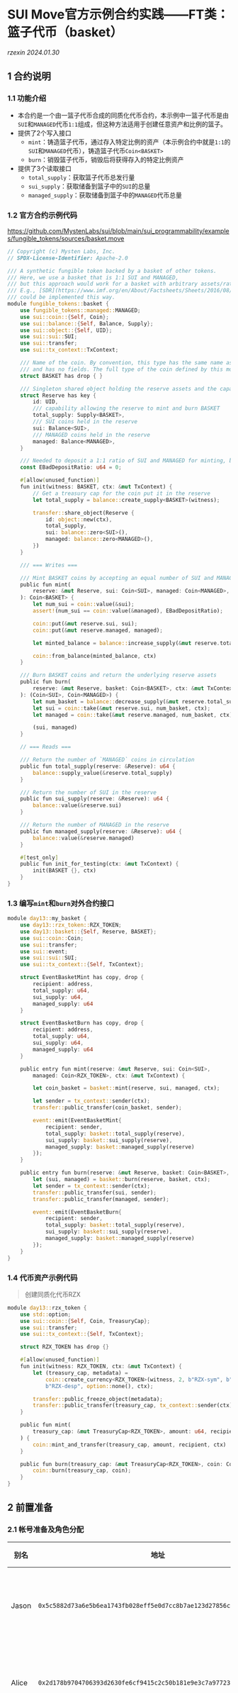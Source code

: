 # SUI Move官方示例合约实践——FT类：篮子代币（basket）

*rzexin 2024.01.30*

## 1 合约说明

### 1.1 功能介绍

- 本合约是一个由一篮子代币合成的同质化代币合约，本示例中一篮子代币是由`SUI`和`MANAGED`代币`1:1`组成，但这种方法适用于创建任意资产和比例的篮子。
- 提供了2个写入接口
    - `mint`：铸造篮子代币，通过存入特定比例的资产（本示例合约中就是`1:1`的`SUI`和`MANAGED`代币），铸造篮子代币`Coin<BASKET>`
    - `burn`：销毁篮子代币，销毁后将获得存入的特定比例资产
- 提供了3个读取接口
    - `total_supply`：获取篮子代币总发行量
    - `sui_supply`：获取储备到篮子中的`SUI`的总量
    - `managed_supply`：获取储备到篮子中的`MANAGED`代币总量

### 1.2 官方合约示例代码

https://github.com/MystenLabs/sui/blob/main/sui_programmability/examples/fungible_tokens/sources/basket.move

```rust
// Copyright (c) Mysten Labs, Inc.
// SPDX-License-Identifier: Apache-2.0

/// A synthetic fungible token backed by a basket of other tokens.
/// Here, we use a basket that is 1:1 SUI and MANAGED,
/// but this approach would work for a basket with arbitrary assets/ratios.
/// E.g., [SDR](https://www.imf.org/en/About/Factsheets/Sheets/2016/08/01/14/51/Special-Drawing-Right-SDR)
/// could be implemented this way.
module fungible_tokens::basket {
    use fungible_tokens::managed::MANAGED;
    use sui::coin::{Self, Coin};
    use sui::balance::{Self, Balance, Supply};
    use sui::object::{Self, UID};
    use sui::sui::SUI;
    use sui::transfer;
    use sui::tx_context::TxContext;

    /// Name of the coin. By convention, this type has the same name as its parent module
    /// and has no fields. The full type of the coin defined by this module will be `COIN<BASKET>`.
    struct BASKET has drop { }

    /// Singleton shared object holding the reserve assets and the capability.
    struct Reserve has key {
        id: UID,
        /// capability allowing the reserve to mint and burn BASKET
        total_supply: Supply<BASKET>,
        /// SUI coins held in the reserve
        sui: Balance<SUI>,
        /// MANAGED coins held in the reserve
        managed: Balance<MANAGED>,
    }

    /// Needed to deposit a 1:1 ratio of SUI and MANAGED for minting, but deposited a different ratio
    const EBadDepositRatio: u64 = 0;

    #[allow(unused_function)]
    fun init(witness: BASKET, ctx: &mut TxContext) {
        // Get a treasury cap for the coin put it in the reserve
        let total_supply = balance::create_supply<BASKET>(witness);

        transfer::share_object(Reserve {
            id: object::new(ctx),
            total_supply,
            sui: balance::zero<SUI>(),
            managed: balance::zero<MANAGED>(),
        })
    }

    /// === Writes ===

    /// Mint BASKET coins by accepting an equal number of SUI and MANAGED coins
    public fun mint(
        reserve: &mut Reserve, sui: Coin<SUI>, managed: Coin<MANAGED>, ctx: &mut TxContext
    ): Coin<BASKET> {
        let num_sui = coin::value(&sui);
        assert!(num_sui == coin::value(&managed), EBadDepositRatio);

        coin::put(&mut reserve.sui, sui);
        coin::put(&mut reserve.managed, managed);

        let minted_balance = balance::increase_supply(&mut reserve.total_supply, num_sui);

        coin::from_balance(minted_balance, ctx)
    }

    /// Burn BASKET coins and return the underlying reserve assets
    public fun burn(
        reserve: &mut Reserve, basket: Coin<BASKET>, ctx: &mut TxContext
    ): (Coin<SUI>, Coin<MANAGED>) {
        let num_basket = balance::decrease_supply(&mut reserve.total_supply, coin::into_balance(basket));
        let sui = coin::take(&mut reserve.sui, num_basket, ctx);
        let managed = coin::take(&mut reserve.managed, num_basket, ctx);

        (sui, managed)
    }

    // === Reads ===

    /// Return the number of `MANAGED` coins in circulation
    public fun total_supply(reserve: &Reserve): u64 {
        balance::supply_value(&reserve.total_supply)
    }

    /// Return the number of SUI in the reserve
    public fun sui_supply(reserve: &Reserve): u64 {
        balance::value(&reserve.sui)
    }

    /// Return the number of MANAGED in the reserve
    public fun managed_supply(reserve: &Reserve): u64 {
        balance::value(&reserve.managed)
    }

    #[test_only]
    public fun init_for_testing(ctx: &mut TxContext) {
        init(BASKET {}, ctx)
    }
}
```

### 1.3 编写`mint`和`burn`对外合约接口

```rust
module day13::my_basket {
    use day13::rzx_token::RZX_TOKEN;
    use day13::basket::{Self, Reserve, BASKET};
    use sui::coin::Coin;
    use sui::transfer;
    use sui::event;
    use sui::sui::SUI;
    use sui::tx_context::{Self, TxContext};

    struct EventBasketMint has copy, drop {
        recipient: address,
        total_supply: u64,
        sui_supply: u64,
        managed_supply: u64
    }

    struct EventBasketBurn has copy, drop {
        recipient: address,
        total_supply: u64,
        sui_supply: u64,
        managed_supply: u64
    }

    public entry fun mint(reserve: &mut Reserve, sui: Coin<SUI>, 
        managed: Coin<RZX_TOKEN>, ctx: &mut TxContext) {

        let coin_basket = basket::mint(reserve, sui, managed, ctx);

        let sender = tx_context::sender(ctx);
        transfer::public_transfer(coin_basket, sender);

        event::emit(EventBasketMint{
            recipient: sender,
            total_supply: basket::total_supply(reserve),
            sui_supply: basket::sui_supply(reserve),
            managed_supply: basket::managed_supply(reserve)
        });
    }

    public entry fun burn(reserve: &mut Reserve, basket: Coin<BASKET>, ctx: &mut TxContext) {
        let (sui, managed) = basket::burn(reserve, basket, ctx);
        let sender = tx_context::sender(ctx);
        transfer::public_transfer(sui, sender);
        transfer::public_transfer(managed, sender);

        event::emit(EventBasketBurn{
            recipient: sender,
            total_supply: basket::total_supply(reserve),
            sui_supply: basket::sui_supply(reserve),
            managed_supply: basket::managed_supply(reserve)
        });
    }
}
```

### 1.4 代币资产示例代码

> 创建同质化代币RZX

```rust
module day13::rzx_token {
    use std::option;
    use sui::coin::{Self, Coin, TreasuryCap};
    use sui::transfer;
    use sui::tx_context::{Self, TxContext};

    struct RZX_TOKEN has drop {}

    #[allow(unused_function)]
    fun init(witness: RZX_TOKEN, ctx: &mut TxContext) {
        let (treasury_cap, metadata) = 
            coin::create_currency<RZX_TOKEN>(witness, 2, b"RZX-sym", b"RZX-name", 
            b"RZX-desp", option::none(), ctx);

        transfer::public_freeze_object(metadata);
        transfer::public_transfer(treasury_cap, tx_context::sender(ctx))
    }

    public fun mint(
        treasury_cap: &mut TreasuryCap<RZX_TOKEN>, amount: u64, recipient: address, ctx: &mut TxContext
    ) {
        coin::mint_and_transfer(treasury_cap, amount, recipient, ctx)
    }

    public fun burn(treasury_cap: &mut TreasuryCap<RZX_TOKEN>, coin: Coin<RZX_TOKEN>) {
        coin::burn(treasury_cap, coin);
    }
}
```

## 2 前置准备

### 2.1 帐号准备及角色分配

| 别名  | 地址                                                         | 角色           |
| ----- | ------------------------------------------------------------ | -------------- |
| Jason | `0x5c5882d73a6e5b6ea1743fb028eff5e0d7cc8b7ae123d27856c5fe666d91569a` | 篮子代币创建者 |
| Alice | `0x2d178b9704706393d2630fe6cf9415c2c50b181e9e3c7a977237bb2929f82d19` | 篮子代币使用者 |
| Bob   | `0xf2e6ffef7d0543e258d4c47a53d6fa9872de4630cc186950accbd83415b009f0` | 篮子代币使用者 |

- **将地址添加到环境变量**

```bash
export JASON=0x5c5882d73a6e5b6ea1743fb028eff5e0d7cc8b7ae123d27856c5fe666d91569a
export ALICE=0x2d178b9704706393d2630fe6cf9415c2c50b181e9e3c7a977237bb2929f82d19
export BOB=0xf2e6ffef7d0543e258d4c47a53d6fa9872de4630cc186950accbd83415b009f0
```

### 2.2 为Alice帐户准备100 SUI

> 可以采用转账或分拆代币的方式，这里采用转账的方式。

> 切换到Jason，从Jason帐户给Alice帐户转账100 SUI

```bash
$ sui client  transfer-sui --to $ALICE --sui-coin-object-id $COIN --amount 100 --gas-budget 100000000
```

- **记录SUI COIN ID**

```bash
export COIN_SUI=0x3948b38d6ecc64597d571926547034e5fa576a4c494f6b9d4aab9f2e9a8e597f
```

- **查看SUI COIN ID**

![image-20240130222351946](assets/image-20240130222351946.png)

## 3 合约部署

> 切换到Jason账号

```bash
$ sui client publish --gas-budget 100000000
Transaction Digest: 6uUX5NeHfEv7VnFgdtZecJeBeMRkFjuwuY95ZLWkF9zH
```

- **命令输出关键信息截图**

![image-20240130221336177](assets/image-20240130221336177.png)

![image-20240130221319134](assets/image-20240130221319134.png)

- **将PackageID记录到环境变量，方便后续调用使用**

```bash
export PACKAGE_ID=0x3dad88a9a2f5657504a8f0ccb343c74f4a9581d02e1b6f4c2d1681aac3f7552f

# PACKAGE_ID::basket::Reserve
export RESERVE=0x75494b5c230ce49d340aa6c510ad2797024d3b2e36919bcf82f83fefd8f920db

# 0x2::coin::CoinMetadata<PACKAGE_ID::rzx_token::RZX_TOKEN>
export COIN_META_DATA=0x51e8f7d7a21e4b3ac51d3566196405054929e98ccc6af12a07c7131f37167089

# 0x2::coin::TreasuryCap<PACKAGE_ID::rzx_token::RZX_TOKEN>
export TREASURY_CAP=0xd92f543ffcded1aa1ec7c3fc5c08a28db643aaa07da3f1a44b08695ff75c2ccc

export COIN_TYPE=$PACKAGE_ID::rzx_token::RZX_TOKEN
```

- **查看当前Reserve对象**

```bash
sui client object $RESERVE
```

![image-20240130221535100](assets/image-20240130221535100.png)

## 4 合约交互

### 4.1 为Alice铸造100 RZX

> 切换到Jason

```bash
sui client call --function mint --package $PACKAGE_ID --module rzx_token --args $TREASURY_CAP 100 $ALICE --gas-budget 10000000
```

- **命令输出关键信息截图**

![image-20240130222803995](assets/image-20240130222803995.png)

- **记录RZX COIN ID到环境变量**

```bash
export COIN_RZX=0x36bf1731b951f7052fea14e276c9c6ff8d67f3b7ffc689c09fe922c08d39457d
```

- **查看RZX COIN ID**

![image-20240130223020147](assets/image-20240130223020147.png)

### 4.2 铸造篮子代币

> 切换到Alice，存入100 SUI + 100 RZX，铸造100枚篮子代币

```bash
sui client call --function mint --package $PACKAGE_ID --module my_basket --args $RESERVE $COIN_SUI $COIN_RZX --gas-budget 10000000
```

- **命令输出关键信息截图**

![image-20240130223321600](assets/image-20240130223321600.png)

- **抛出事件**

![image-20240130223439394](assets/image-20240130223439394.png)

- **记录创建的篮子代币对象ID到环境变量**

```bash
# 0x2::coin::Coin<PACKAGE_ID::basket::BASKET>
export BASKET=0xeeadaee7ebee078688f0349ed5b978f3a61e90b548039222adbde48950118660
```

- **查看篮子代币对象**

![image-20240130223539458](assets/image-20240130223539458.png)

- **查看当前Reserve对象**

![image-20240130223642475](assets/image-20240130223642475.png)

### 4.3 销毁篮子代币

> 切换到Alice，销毁篮子代币，将会收到存储的100 SUI + 100 RZX

```bash
sui client call --function burn --package $PACKAGE_ID --module my_basket --args $RESERVE $BASKET --gas-budget 10000000
```

- **命令输出关键信息截图**

![image-20240130224044292](assets/image-20240130224044292.png)

- **收到退回的资产**

```bash
$ sui client object 0xe2e2d1c4888dbea48ff64e76a4085e8fc24a21c4b72b85154fa9d0a9d093627d
```

![image-20240130224236085](assets/image-20240130224236085.png)

```bash
$ sui client object 0xb25963407647eaf4131374904870592c19d5aa6fdde1584dfe61829a9d1ffe6f
```

![image-20240130224308620](assets/image-20240130224308620.png)

